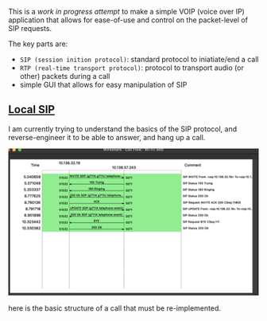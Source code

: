 This is a *work in progress attempt* to make a simple VOIP (voice over IP) application that allows for ease-of-use and control on the packet-level of SIP requests.

The key parts are:
- ```SIP (session inition protocol)```: standard protocol to iniatiate/end a call
- ```RTP (real-time transport protocol)```: protocol to transport audio (or other) packets during a call
- simple GUI that allows for easy manipulation of SIP

## [Local SIP](localSIP/SIPapp.py)
I am currently trying to understand the basics of the SIP protocol, and reverse-engineer it to be able to answer, and hang up a call.

![call flow](localSIP/callflow.png)

here is the basic structure of a call that must be re-implemented.